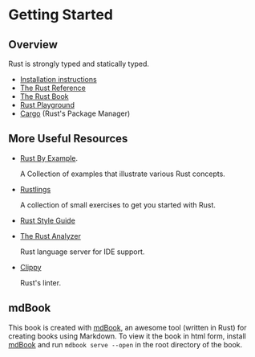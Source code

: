 # Getting Started

## Overview 

Rust is strongly typed and statically typed.

- [Installation instructions](https://doc.rust-lang.org/book/ch01-01-installation.html#installation)
- [The Rust Reference](https://doc.rust-lang.org/beta/reference/index.html)
- [The Rust Book](https://doc.rust-lang.org/book/title-page.html)
- [Rust Playground](https://play.rust-lang.org/)
- [Cargo](https://doc.rust-lang.org/cargo/) (Rust's Package Manager)

## More Useful Resources

- [Rust By Example](https://doc.rust-lang.org/rust-by-example/). 

    A Collection of examples that illustrate various Rust concepts.

- [Rustlings](https://github.com/rust-lang/rustlings/)
   
    A collection of small exercises to get you started with Rust.

- [Rust Style Guide](https://doc.rust-lang.org/beta/style-guide/index.html)

- [The Rust Analyzer](https://rust-analyzer.github.io)

    Rust language server for IDE support.

- [Clippy](https://doc.rust-lang.org/beta/clippy/index.html)

    Rust's linter.

## mdBook

This book is created with
[mdBook](https://rust-lang.github.io/mdBook/index.html), an awesome tool
(written in Rust) for creating books using Markdown. To view it the book in html form, install
[mdBook](https://rust-lang.github.io/mdBook/guide/installation.html) and run
`mdbook serve --open` in the root directory of the book. 